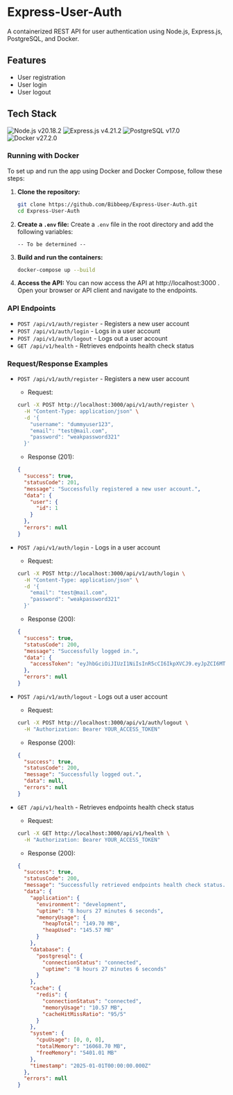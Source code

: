 # Express-User-Auth

A containerized REST API for user authentication using Node.js, Express.js, PostgreSQL, and Docker.

## Features

- User registration
- User login
- User logout

## Tech Stack

![Node.js v20.18.2](https://img.shields.io/badge/Node%20js-v20.18.2-339933?style=for-the-badge&logo=nodedotjs&logoColor=white)
![Express.js v4.21.2](https://img.shields.io/badge/Express%20js-v4.21.2-000000?style=for-the-badge&logo=express&logoColor=white)
![PostgreSQL v17.0](https://img.shields.io/badge/PostgreSQL-v17.0-316192?style=for-the-badge&logo=postgresql&logoColor=white)
![Docker v27.2.0](https://img.shields.io/badge/Docker-v27.2.0-2CA5E0?style=for-the-badge&logo=docker&logoColor=white)

### Running with Docker

To set up and run the app using Docker and Docker Compose, follow these steps:

1. **Clone the repository:**
    ```bash
    git clone https://github.com/Bibbeep/Express-User-Auth.git
    cd Express-User-Auth
    ```

2. **Create a `.env` file:**
    Create a `.env` file in the root directory and add the following variables:
    ```env
    -- To be determined --
    ```

3. **Build and run the containers:**
    ```bash
    docker-compose up --build
    ```

4. **Access the API:**
    You can now access the API at http://localhost:3000 . Open your browser or API client and navigate to the endpoints.


### API Endpoints

- `POST /api/v1/auth/register` - Registers a new user account
- `POST /api/v1/auth/login` - Logs in a user account
- `POST /api/v1/auth/logout` - Logs out a user account
- `GET /api/v1/health` - Retrieves endpoints health check status

### Request/Response Examples

- `POST /api/v1/auth/register` - Registers a new user account

  - Request:
  
  ```bash
  curl -X POST http://localhost:3000/api/v1/auth/register \
    -H "Content-Type: application/json" \
    -d '{
      "username": "dummyuser123",
      "email": "test@mail.com",
      "password": "weakpassword321"
    }'
  ```

  - Response (201):
  
  ```json
  {
    "success": true,
    "statusCode": 201,
    "message": "Successfully registered a new user account.",
    "data": {
      "user": {
        "id": 1
      }
    },
    "errors": null
  }
  ```

- `POST /api/v1/auth/login` - Logs in a user account

  - Request:
  ```bash
  curl -X POST http://localhost:3000/api/v1/auth/login \
    -H "Content-Type: application/json" \
    -d '{
      "email": "test@mail.com",
      "password": "weakpassword321"
    }'
  ```

  - Response (200):
  
  ```json
  {
    "success": true,
    "statusCode": 200,
    "message": "Successfully logged in.",
    "data": {
      "accessToken": "eyJhbGciOiJIUzI1NiIsInR5cCI6IkpXVCJ9.eyJpZCI6MTIzNDU2Nzg5LCJuYW1lIjoiSm9zZXBoIn0.OpOSSw7e485LOP5PrzScxHb7SR6sAOMRckfFwi4rp7o"
    },
    "errors": null
  }
  ```

- `POST /api/v1/auth/logout` - Logs out a user account

  - Request:
  
  ```bash
  curl -X POST http://localhost:3000/api/v1/auth/logout \
    -H "Authorization: Bearer YOUR_ACCESS_TOKEN"
  ```

  - Response (200):
  
  ```json
  {
    "success": true,
    "statusCode": 200,
    "message": "Successfully logged out.",
    "data": null,
    "errors": null
  }
  ```

- `GET /api/v1/health` - Retrieves endpoints health check status

  - Request:
  
  ```bash
  curl -X GET http://localhost:3000/api/v1/health \
    -H "Authorization: Bearer YOUR_ACCESS_TOKEN"
  ```

  - Response (200):
  
  ```json
  {
    "success": true,
    "statusCode": 200,
    "message": "Successfully retrieved endpoints health check status.",
    "data": {
      "application": {
        "environment": "development",
        "uptime": "8 hours 27 minutes 6 seconds",
        "memoryUsage": {
          "heapTotal": "149.70 MB",
          "heapUsed": "145.57 MB"
        }
      },
      "database": {
        "postgresql": {
          "connectionStatus": "connected",
          "uptime": "8 hours 27 minutes 6 seconds"
        }
      },
      "cache": {
        "redis": {
          "connectionStatus": "connected",
          "memoryUsage": "10.57 MB",
          "cacheHitMissRatio": "95/5"
        }
      },
      "system": {
        "cpuUsage": [0, 0, 0],
        "totalMemory": "16068.70 MB",
        "freeMemory": "5401.01 MB"
      },
      "timestamp": "2025-01-01T00:00:00.000Z"
    },
    "errors": null
  }
  ```
